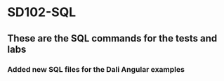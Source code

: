 # SD102-SQL
## These are the SQL commands for the tests and labs
### Added new SQL files for the Dali Angular examples
